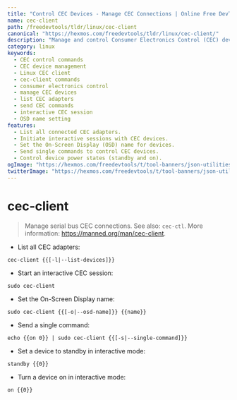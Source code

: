 ```yaml
---
title: "Control CEC Devices - Manage CEC Connections | Online Free DevTools by Hexmos"
name: cec-client
path: /freedevtools/tldr/linux/cec-client
canonical: "https://hexmos.com/freedevtools/tldr/linux/cec-client/"
description: "Manage and control Consumer Electronics Control (CEC) devices with cec-client.  List adapters, send commands, and interact with CEC devices directly. Free online tool, no registration required."
category: linux
keywords:
  - CEC control commands
  - CEC device management
  - Linux CEC client
  - cec-client commands
  - consumer electronics control
  - manage CEC devices
  - list CEC adapters
  - send CEC commands
  - interactive CEC session
  - OSD name setting
features:
  - List all connected CEC adapters.
  - Initiate interactive sessions with CEC devices.
  - Set the On-Screen Display (OSD) name for devices.
  - Send single commands to control CEC devices.
  - Control device power states (standby and on).
ogImage: "https://hexmos.com/freedevtools/t/tool-banners/json-utilities-banner.png"
twitterImage: "https://hexmos.com/freedevtools/t/tool-banners/json-utilities-banner.png"
---
```


# cec-client

> Manage serial bus CEC connections.
> See also: `cec-ctl`.
> More information: <https://manned.org/man/cec-client>.

- List all CEC adapters:

`cec-client {{[-l|--list-devices]}}`

- Start an interactive CEC session:

`sudo cec-client`

- Set the On-Screen Display name:

`sudo cec-client {{[-o|--osd-name]}} {{name}}`

- Send a single command:

`echo {{on 0}} | sudo cec-client {{[-s|--single-command]}}`

- Set a device to standby in interactive mode:

`standby {{0}}`

- Turn a device on in interactive mode:

`on {{0}}`
